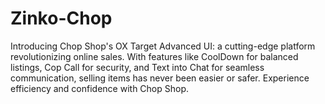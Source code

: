 # Zinko-Chop
Introducing Chop Shop's OX Target Advanced UI: a cutting-edge platform revolutionizing online sales. With features like CoolDown for balanced listings, Cop Call for security, and Text into Chat for seamless communication, selling items has never been easier or safer. Experience efficiency and confidence with Chop Shop.
